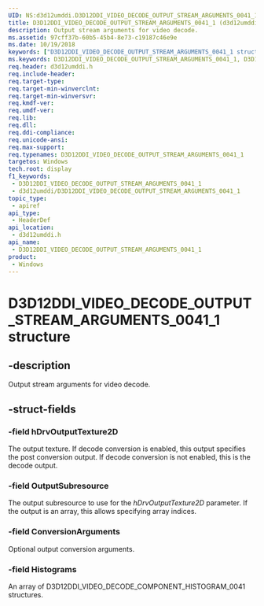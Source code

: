 ```yaml
---
UID: NS:d3d12umddi.D3D12DDI_VIDEO_DECODE_OUTPUT_STREAM_ARGUMENTS_0041_1
title: D3D12DDI_VIDEO_DECODE_OUTPUT_STREAM_ARGUMENTS_0041_1 (d3d12umddi.h)
description: Output stream arguments for video decode.
ms.assetid: 97cff37b-60b5-45b4-8e73-c19187c46e9e
ms.date: 10/19/2018
keywords: ["D3D12DDI_VIDEO_DECODE_OUTPUT_STREAM_ARGUMENTS_0041_1 structure"]
ms.keywords: D3D12DDI_VIDEO_DECODE_OUTPUT_STREAM_ARGUMENTS_0041_1, D3D12DDI_VIDEO_DECODE_OUTPUT_STREAM_ARGUMENTS_0041_1,
req.header: d3d12umddi.h
req.include-header: 
req.target-type: 
req.target-min-winverclnt: 
req.target-min-winversvr: 
req.kmdf-ver: 
req.umdf-ver: 
req.lib: 
req.dll: 
req.ddi-compliance: 
req.unicode-ansi: 
req.max-support: 
req.typenames: D3D12DDI_VIDEO_DECODE_OUTPUT_STREAM_ARGUMENTS_0041_1
targetos: Windows
tech.root: display
f1_keywords:
 - D3D12DDI_VIDEO_DECODE_OUTPUT_STREAM_ARGUMENTS_0041_1
 - d3d12umddi/D3D12DDI_VIDEO_DECODE_OUTPUT_STREAM_ARGUMENTS_0041_1
topic_type:
 - apiref
api_type:
 - HeaderDef
api_location:
 - d3d12umddi.h
api_name:
 - D3D12DDI_VIDEO_DECODE_OUTPUT_STREAM_ARGUMENTS_0041_1
product:
 - Windows
---
```


# D3D12DDI_VIDEO_DECODE_OUTPUT_STREAM_ARGUMENTS_0041_1 structure


## -description

Output stream arguments for video decode.

## -struct-fields

### -field hDrvOutputTexture2D

The output texture. If decode conversion is enabled, this output specifies the post conversion output. If decode conversion is not enabled, this is the decode output.

### -field OutputSubresource

The output subresource to use for the <i>hDrvOutputTexture2D</i> parameter. If the output is an array, this allows specifying array indices.

### -field ConversionArguments

Optional output conversion arguments.

### -field Histograms

An array of D3D12DDI_VIDEO_DECODE_COMPONENT_HISTOGRAM_0041 structures.

